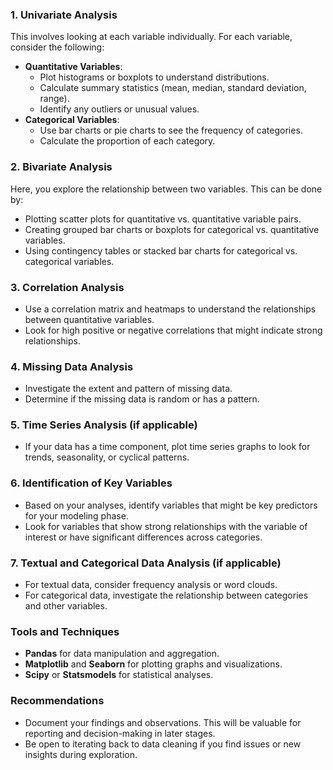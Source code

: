 
### 1. **Univariate Analysis**
   This involves looking at each variable individually. For each variable, consider the following:
   - **Quantitative Variables**: 
     - Plot histograms or boxplots to understand distributions.
     - Calculate summary statistics (mean, median, standard deviation, range).
     - Identify any outliers or unusual values.
   - **Categorical Variables**: 
     - Use bar charts or pie charts to see the frequency of categories.
     - Calculate the proportion of each category.

### 2. **Bivariate Analysis**
   Here, you explore the relationship between two variables. This can be done by:
   - Plotting scatter plots for quantitative vs. quantitative variable pairs.
   - Creating grouped bar charts or boxplots for categorical vs. quantitative variables.
   - Using contingency tables or stacked bar charts for categorical vs. categorical variables.

### 3. **Correlation Analysis**
   - Use a correlation matrix and heatmaps to understand the relationships between quantitative variables.
   - Look for high positive or negative correlations that might indicate strong relationships.

### 4. **Missing Data Analysis**
   - Investigate the extent and pattern of missing data.
   - Determine if the missing data is random or has a pattern.

### 5. **Time Series Analysis (if applicable)**
   - If your data has a time component, plot time series graphs to look for trends, seasonality, or cyclical patterns.

### 6. **Identification of Key Variables**
   - Based on your analyses, identify variables that might be key predictors for your modeling phase.
   - Look for variables that show strong relationships with the variable of interest or have significant differences across categories.

### 7. **Textual and Categorical Data Analysis (if applicable)**
   - For textual data, consider frequency analysis or word clouds.
   - For categorical data, investigate the relationship between categories and other variables.

### Tools and Techniques
- **Pandas** for data manipulation and aggregation.
- **Matplotlib** and **Seaborn** for plotting graphs and visualizations.
- **Scipy** or **Statsmodels** for statistical analyses.

### Recommendations
- Document your findings and observations. This will be valuable for reporting and decision-making in later stages.
- Be open to iterating back to data cleaning if you find issues or new insights during exploration.